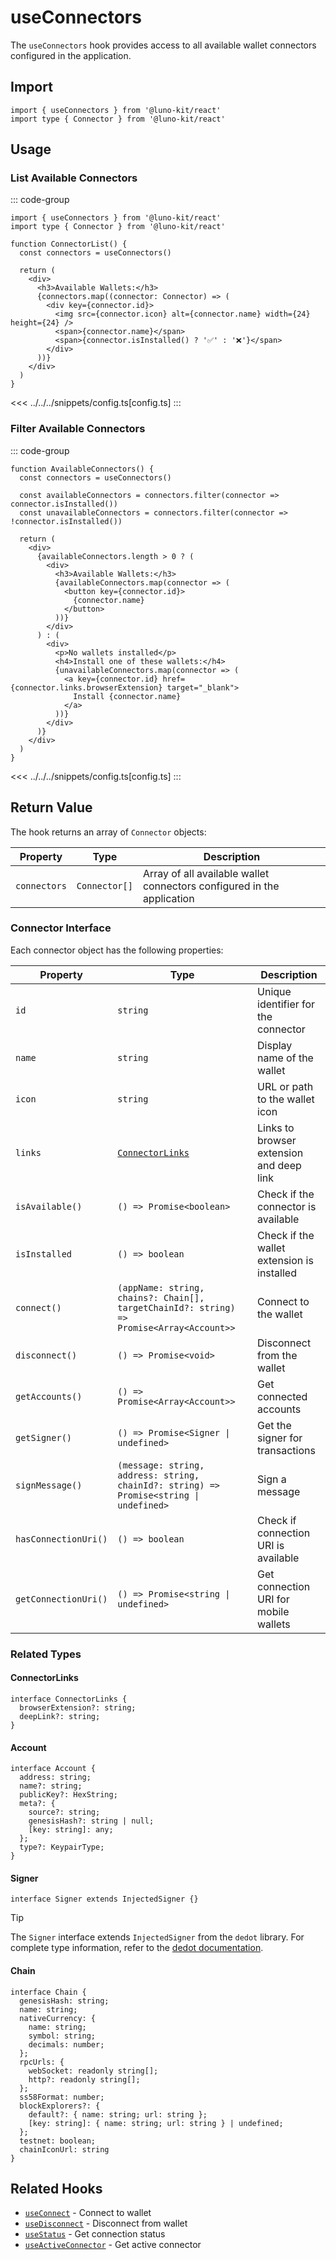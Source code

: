 # useConnectors

The `useConnectors` hook provides access to all available wallet connectors configured in the application.

## Import

```tsx
import { useConnectors } from '@luno-kit/react'
import type { Connector } from '@luno-kit/react'
```

## Usage

### List Available Connectors

::: code-group

```tsx [index.tsx]
import { useConnectors } from '@luno-kit/react'
import type { Connector } from '@luno-kit/react'

function ConnectorList() {
  const connectors = useConnectors()
  
  return (
    <div>
      <h3>Available Wallets:</h3>
      {connectors.map((connector: Connector) => (
        <div key={connector.id}>
          <img src={connector.icon} alt={connector.name} width={24} height={24} />
          <span>{connector.name}</span>
          <span>{connector.isInstalled() ? '✅' : '❌'}</span>
        </div>
      ))}
    </div>
  )
}
```
<<< ../../../snippets/config.ts[config.ts]
:::

### Filter Available Connectors

::: code-group

```tsx [index.tsx]
function AvailableConnectors() {
  const connectors = useConnectors()
  
  const availableConnectors = connectors.filter(connector => connector.isInstalled())
  const unavailableConnectors = connectors.filter(connector => !connector.isInstalled())
  
  return (
    <div>
      {availableConnectors.length > 0 ? (
        <div>
          <h3>Available Wallets:</h3>
          {availableConnectors.map(connector => (
            <button key={connector.id}>
              {connector.name}
            </button>
          ))}
        </div>
      ) : (
        <div>
          <p>No wallets installed</p>
          <h4>Install one of these wallets:</h4>
          {unavailableConnectors.map(connector => (
            <a key={connector.id} href={connector.links.browserExtension} target="_blank">
              Install {connector.name}
            </a>
          ))}
        </div>
      )}
    </div>
  )
}
```
<<< ../../../snippets/config.ts[config.ts]
:::

## Return Value

The hook returns an array of `Connector` objects:

| Property | Type | Description |
|----------|------|-------------|
| `connectors` | `Connector[]` | Array of all available wallet connectors configured in the application |

### Connector Interface

Each connector object has the following properties:

| Property | Type                                                                                     | Description |
|----------|------------------------------------------------------------------------------------------|-------------|
| `id` | `string`                                                                                 | Unique identifier for the connector |
| `name` | `string`                                                                                 | Display name of the wallet |
| `icon` | `string`                                                                                 | URL or path to the wallet icon |
| `links` | [`ConnectorLinks`](#connectorlinks)                                                      | Links to browser extension and deep link |
| `isAvailable()` | `() => Promise<boolean>`                                                                 | Check if the connector is available |
| `isInstalled` | `() => boolean`                                                                          | Check if the wallet extension is installed |
| `connect()` | `(appName: string, chains?: Chain[], targetChainId?: string) => Promise<Array<Account>>` | Connect to the wallet |
| `disconnect()` | `() => Promise<void>`                                                                    | Disconnect from the wallet |
| `getAccounts()` | `() => Promise<Array<Account>>`                                                          | Get connected accounts |
| `getSigner()` | `() => Promise<Signer \| undefined>`                                                     | Get the signer for transactions |
| `signMessage()` | `(message: string, address: string, chainId?: string) => Promise<string \| undefined>`   | Sign a message |
| `hasConnectionUri()` | `() => boolean`                                                                          | Check if connection URI is available |
| `getConnectionUri()` | `() => Promise<string \| undefined>`                                                     | Get connection URI for mobile wallets |

### Related Types

#### ConnectorLinks

```tsx
interface ConnectorLinks {
  browserExtension?: string; 
  deepLink?: string;
}
```

#### Account

```tsx
interface Account {
  address: string;
  name?: string;
  publicKey?: HexString;
  meta?: {
    source?: string;
    genesisHash?: string | null;
    [key: string]: any;
  };
  type?: KeypairType;
}
```

#### Signer

```tsx
interface Signer extends InjectedSigner {}
```

> [!TIP]
> The `Signer` interface extends `InjectedSigner` from the `dedot` library. For complete type information, refer to the [dedot documentation](https://docs.dedot.dev).

#### Chain

```tsx
interface Chain {
  genesisHash: string;
  name: string;
  nativeCurrency: {
    name: string;
    symbol: string;
    decimals: number;
  };
  rpcUrls: {
    webSocket: readonly string[];
    http?: readonly string[];
  };
  ss58Format: number;
  blockExplorers?: {
    default?: { name: string; url: string };
    [key: string]: { name: string; url: string } | undefined;
  };
  testnet: boolean;
  chainIconUrl: string
}
```

## Related Hooks

- [`useConnect`](/hooks/connection/use-connect) - Connect to wallet
- [`useDisconnect`](/hooks/connection/use-disconnect) - Disconnect from wallet
- [`useStatus`](/hooks/connection/use-status) - Get connection status
- [`useActiveConnector`](/hooks/connection/use-active-connector) - Get active connector
